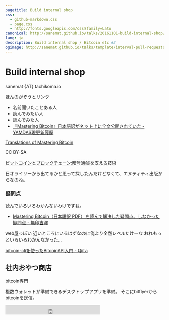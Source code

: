 ```yaml
---
pagetitle: Build internal shop
css:
  - github-markdown.css
  - page.css
  - http://fonts.googleapis.com/css?family=Lato
canonical: http://sanemat.github.io/talks/20161101-build-internal-shop/
lang: ja
description: Build internal shop / Bitcoin etc #2
ogimage: http://sanemat.github.io/talks/template/interval-pull-requests.gif
---
```

<script type="text/javascript">
  window.analytics=window.analytics||[],window.analytics.methods=["identify","group","track","page","pageview","alias","ready","on","once","off","trackLink","trackForm","trackClick","trackSubmit"],window.analytics.factory=function(t){return function(){var a=Array.prototype.slice.call(arguments);return a.unshift(t),window.analytics.push(a),window.analytics}};for(var i=0;i<window.analytics.methods.length;i++){var key=window.analytics.methods[i];window.analytics[key]=window.analytics.factory(key)}window.analytics.load=function(t){if(!document.getElementById("analytics-js")){var a=document.createElement("script");a.type="text/javascript",a.id="analytics-js",a.async=!0,a.src=("https:"===document.location.protocol?"https://":"http://")+"cdn.segment.io/analytics.js/v1/"+t+"/analytics.min.js";var n=document.getElementsByTagName("script")[0];n.parentNode.insertBefore(a,n)}},window.analytics.SNIPPET_VERSION="2.0.9",
  window.analytics.load("ig7q6np7c1");
  window.analytics.page();
</script>

# Build internal shop

sanemat {AT} tachikoma.io


ほんのがぞうとリンク

- 名前聞いたことある人
- 読んでみたい人
- 読んでみた人
- [『Mastering Bitcoin』日本語訳がネット上に全文公開されていた - YAMDAS現更新履歴](http://d.hatena.ne.jp/yomoyomo/20160508/materingbitcoin)

[Translations of Mastering Bitcoin](https://www.bitcoinbook.info/translations-of-mastering-bitcoin/)

CC BY-SA

[ビットコインとブロックチェーン:暗号通貨を支える技術](https://www.amazon.co.jp/dp/4757103670)

日オライリーから出てるかと思って探したんだけどなくて、エヌティティ出版からなのね。

### 疑問点

読んでいろいろわかんないわけですね。

- [Mastering Bitcoin（日本語訳 PDF）を読んで解決した疑問点、しなかった疑問点 - 無印吉澤](http://muziyoshiz.hatenablog.com/entry/2016/02/25/011117)

web屋っぽい 近いところにいるはずなのに俺より全然レベルたけーな おれもっといろいろわかんなかった…

[bitcoin-cliを使ったBitcoinAPI入門 - Qiita](http://qiita.com/osada/items/39c63a146c203f4dc751)

## 社内おやつ商店

bitcoin専門

複数ウォレットが準備できるデスクトップアプリを準備。
そこにbitflyerからbitcoinを送信。


<iframe src="http://expando.github.io/add/?u=http%3A%2F%2Fsanemat.github.io%2Ftalks%2F20150217-shibuya-rb-saddler%2F&t=Saddler%20-%20better%20pronto%20%2F%20Shibuya.rb" frameborder=0 frametransparency=1 scrolling=no height=30 width=300>
</iframe>

[tachikoma-io]:http://tachikoma.io/?utm_source=talk&utm_medium=slide&utm_campaign=20150217-shibuya-rb-saddler
